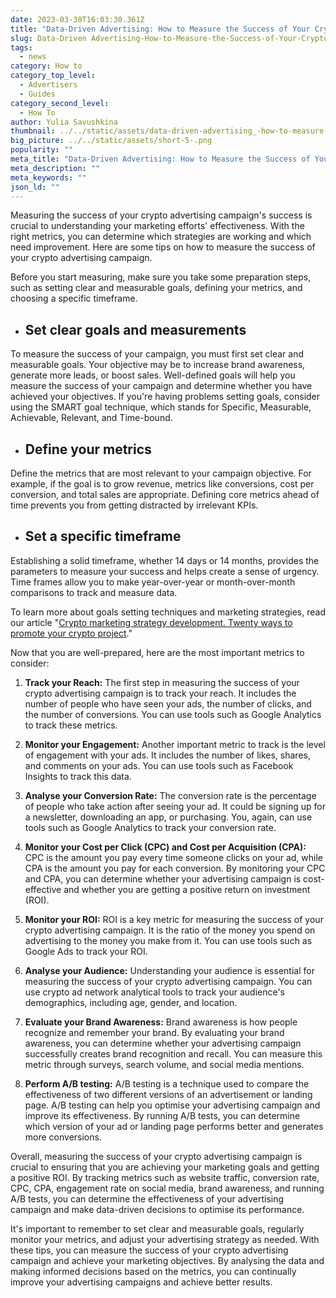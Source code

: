 ```yaml
---
date: 2023-03-30T16:03:30.361Z
title: "Data-Driven Advertising: How to Measure the Success of Your Crypto Campaign"
slug: Data-Driven Advertising-How-to-Measure-the-Success-of-Your-Crypto-Campaign
tags:
  - news
category: How to
category_top_level:
  - Advertisers
  - Guides
category_second_level:
  - How To
author: Yulia Savushkina
thumbnail: ../../static/assets/data-driven-advertising_-how-to-measure-the-success-of-your-crypto-campaign.png
big_picture: ../../static/assets/short-5-.png
popularity: ""
meta_title: "Data-Driven Advertising: How to Measure the Success of Your Crypto Campaign"
meta_description: ""
meta_keywords: ""
json_ld: ""
---
```

Measuring the success of your crypto advertising campaign's success is crucial to understanding your marketing efforts' effectiveness. With the right metrics, you can determine which strategies are working and which need improvement. Here are some tips on how to measure the success of your crypto advertising campaign.



Before you start measuring, make sure you take some preparation steps, such as setting clear and measurable goals, defining your metrics, and choosing a specific timeframe.



* ## Set clear goals and measurements



To measure the success of your campaign, you must first set clear and measurable goals. Your objective may be to increase brand awareness, generate more leads, or boost sales. Well-defined goals will help you measure the success of your campaign and determine whether you have achieved your objectives. If you're having problems setting goals, consider using the SMART goal technique, which stands for Specific, Measurable, Achievable, Relevant, and Time-bound.



* ## Define your metrics



Define the metrics that are most relevant to your campaign objective. For example, if the goal is to grow revenue, metrics like conversions, cost per conversion, and total sales are appropriate. Defining core metrics ahead of time prevents you from getting distracted by irrelevant KPIs.



* ## Set a specific timeframe



Establishing a solid timeframe, whether 14 days or 14 months, provides the parameters to measure your success and helps create a sense of urgency. Time frames allow you to make year-over-year or month-over-month comparisons to track and measure data.



To learn more about goals setting techniques and marketing strategies, read our article "[Crypto marketing strategy development. Twenty ways to promote your crypto project](https://a-ads.com/blog/20-ways-to-promote-your-crypto-project/https://a-ads.com/blog/20-ways-to-promote-your-crypto-project/)."



Now that you are well-prepared, here are the most important metrics to consider:



1. **Track your Reach:** The first step in measuring the success of your crypto advertising campaign is to track your reach. It includes the number of people who have seen your ads, the number of clicks, and the number of conversions. You can use tools such as Google Analytics to track these metrics.
2. **Monitor your Engagement:** Another important metric to track is the level of engagement with your ads. It includes the number of likes, shares, and comments on your ads. You can use tools such as Facebook Insights to track this data.



3. **Analyse your Conversion Rate:** The conversion rate is the percentage of people who take action after seeing your ad. It could be signing up for a newsletter, downloading an app, or purchasing. You, again, can use tools such as Google Analytics to track your conversion rate.



4. **Monitor your Cost per Click (CPC) and Cost per Acquisition (CPA):** CPC is the amount you pay every time someone clicks on your ad, while CPA is the amount you pay for each conversion. By monitoring your CPC and CPA, you can determine whether your advertising campaign is cost-effective and whether you are getting a positive return on investment (ROI).
5. **Monitor your ROI:** ROI is a key metric for measuring the success of your crypto advertising campaign. It is the ratio of the money you spend on advertising to the money you make from it. You can use tools such as Google Ads to track your ROI.
6. **Analyse your Audience:** Understanding your audience is essential for measuring the success of your crypto advertising campaign. You can use crypto ad network analytical tools to track your audience's demographics, including age, gender, and location.
7. **Evaluate your Brand Awareness:** Brand awareness is how people recognize and remember your brand. By evaluating your brand awareness, you can determine whether your advertising campaign successfully creates brand recognition and recall. You can measure this metric through surveys, search volume, and social media mentions.
8. **Perform A/B testing:** A/B testing is a technique used to compare the effectiveness of two different versions of an advertisement or landing page. A/B testing can help you optimise your advertising campaign and improve its effectiveness. By running A/B tests, you can determine which version of your ad or landing page performs better and generates more conversions.



Overall, measuring the success of your crypto advertising campaign is crucial to ensuring that you are achieving your marketing goals and getting a positive ROI. By tracking metrics such as website traffic, conversion rate, CPC, CPA, engagement rate on social media, brand awareness, and running A/B tests, you can determine the effectiveness of your advertising campaign and make data-driven decisions to optimise its performance.



It's important to remember to set clear and measurable goals, regularly monitor your metrics, and adjust your advertising strategy as needed. With these tips, you can measure the success of your crypto advertising campaign and achieve your marketing objectives. By analysing the data and making informed decisions based on the metrics, you can continually improve your advertising campaigns and achieve better results.

<!--EndFragment-->